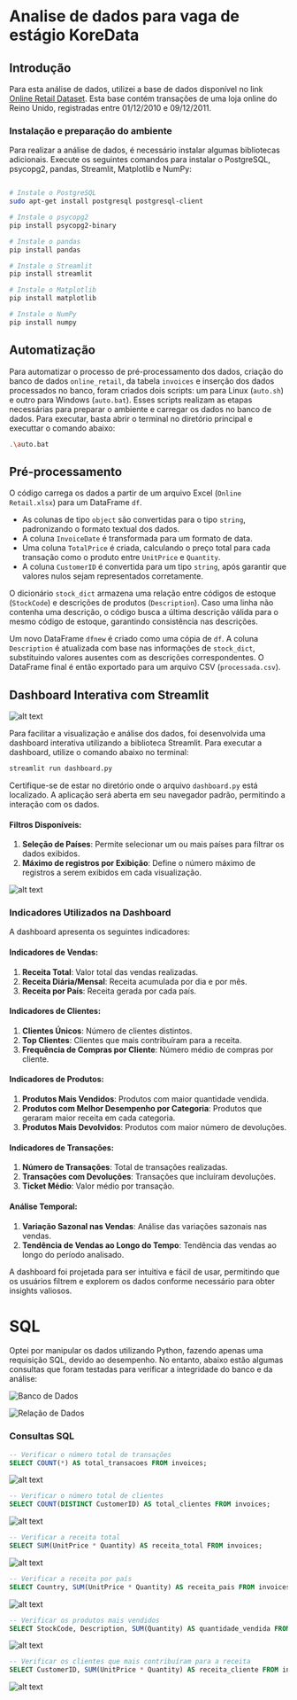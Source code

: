 # Analise de dados para vaga de estágio KoreData

## Introdução

Para esta análise de dados, utilizei a base de dados disponível no link [Online Retail Dataset](https://archive.ics.uci.edu/dataset/352/online+retail). Esta base contém transações de uma loja online do Reino Unido, registradas entre 01/12/2010 e 09/12/2011.

### Instalação e preparação do ambiente

Para realizar a análise de dados, é necessário instalar algumas bibliotecas adicionais. Execute os seguintes comandos para instalar o PostgreSQL, psycopg2, pandas, Streamlit, Matplotlib e NumPy:

```bash

# Instale o PostgreSQL
sudo apt-get install postgresql postgresql-client

# Instale o psycopg2
pip install psycopg2-binary

# Instale o pandas
pip install pandas

# Instale o Streamlit
pip install streamlit

# Instale o Matplotlib
pip install matplotlib

# Instale o NumPy
pip install numpy
```

## Automatização

Para automatizar o processo de pré-processamento dos dados, criação do banco de dados `online_retail`, da tabela `invoices` e inserção dos dados processados no banco, foram criados dois scripts: um para Linux (`auto.sh`) e outro para Windows (`auto.bat`). Esses scripts realizam as etapas necessárias para preparar o ambiente e carregar os dados no banco de dados.
Para executar, basta abrir o terminal no diretório principal e executtar o comando abaixo:

```bash
.\auto.bat
```

## Pré-processamento


O código carrega os dados a partir de um arquivo Excel (`Online Retail.xlsx`) para um DataFrame `df`.   
- As colunas de tipo `object` são convertidas para o tipo `string`, padronizando o formato textual dos dados.
- A coluna `InvoiceDate` é transformada para um formato de data.
- Uma coluna `TotalPrice` é criada, calculando o preço total para cada transação como o produto entre `UnitPrice` e `Quantity`.
- A coluna `CustomerID` é convertida para um tipo `string`, após garantir que valores nulos sejam representados corretamente.

O dicionário `stock_dict` armazena uma relação entre códigos de estoque (`StockCode`) e descrições de produtos (`Description`). Caso uma linha não contenha uma descrição, o código busca a última descrição válida para o mesmo código de estoque, garantindo consistência nas descrições.

Um novo DataFrame `dfnew` é criado como uma cópia de `df`. A coluna `Description` é atualizada com base nas informações de `stock_dict`, substituindo valores ausentes com as descrições correspondentes. O DataFrame final é então exportado para um arquivo CSV (`processada.csv`).

## Dashboard Interativa com Streamlit

![alt text](imagens/image.png)

Para facilitar a visualização e análise dos dados, foi desenvolvida uma dashboard interativa utilizando a biblioteca Streamlit. Para executar a dashboard, utilize o comando abaixo no terminal:

```bash
streamlit run dashboard.py
```
Certifique-se de estar no diretório onde o arquivo `dashboard.py` está localizado. A aplicação será aberta em seu navegador padrão, permitindo a interação com os dados.

#### Filtros Disponíveis:
1. **Seleção de Países**: Permite selecionar um ou mais países para filtrar os dados exibidos.
2. **Máximo de registros por Exibição**: Define o número máximo de registros a serem exibidos em cada visualização.

![alt text](imagens/image-1.png)

### Indicadores Utilizados na Dashboard

A dashboard apresenta os seguintes indicadores:

#### Indicadores de Vendas:
1. **Receita Total**: Valor total das vendas realizadas.
2. **Receita Diária/Mensal**: Receita acumulada por dia e por mês.
3. **Receita por País**: Receita gerada por cada país.

#### Indicadores de Clientes:
1. **Clientes Únicos**: Número de clientes distintos.
2. **Top Clientes**: Clientes que mais contribuíram para a receita.
3. **Frequência de Compras por Cliente**: Número médio de compras por cliente.

#### Indicadores de Produtos:
1. **Produtos Mais Vendidos**: Produtos com maior quantidade vendida.
2. **Produtos com Melhor Desempenho por Categoria**: Produtos que geraram maior receita em cada categoria.
3. **Produtos Mais Devolvidos**: Produtos com maior número de devoluções.

#### Indicadores de Transações:
1. **Número de Transações**: Total de transações realizadas.
2. **Transações com Devoluções**: Transações que incluíram devoluções.
3. **Ticket Médio**: Valor médio por transação.

#### Análise Temporal:
1. **Variação Sazonal nas Vendas**: Análise das variações sazonais nas vendas.
2. **Tendência de Vendas ao Longo do Tempo**: Tendência das vendas ao longo do período analisado.

A dashboard foi projetada para ser intuitiva e fácil de usar, permitindo que os usuários filtrem e explorem os dados conforme necessário para obter insights valiosos.

# SQL

Optei por manipular os dados utilizando Python, fazendo apenas uma requisição SQL, devido ao desempenho. No entanto, abaixo estão algumas consultas que foram testadas para verificar a integridade do banco e da análise:

![Banco de Dados](imagens/sql/1-banco.png)

![Relação de Dados](imagens/sql/2-relacaoInvoices.png)

### Consultas SQL

```sql
-- Verificar o número total de transações
SELECT COUNT(*) AS total_transacoes FROM invoices;
```

![alt text](imagens/sql/image.png)

```sql
-- Verificar o número total de clientes
SELECT COUNT(DISTINCT CustomerID) AS total_clientes FROM invoices;
```

![alt text](imagens/sql/image-1.png)

```sql
-- Verificar a receita total
SELECT SUM(UnitPrice * Quantity) AS receita_total FROM invoices;
```

![alt text](imagens/sql/image-2.png)

```sql
-- Verificar a receita por país
SELECT Country, SUM(UnitPrice * Quantity) AS receita_pais FROM invoices GROUP BY Country ORDER BY receita_pais DESC;
```

![alt text](imagens/sql/image-3.png)

```sql
-- Verificar os produtos mais vendidos
SELECT StockCode, Description, SUM(Quantity) AS quantidade_vendida FROM invoices GROUP BY StockCode, Description ORDER BY quantidade_vendida DESC LIMIT 10;
```

![alt text](imagens/sql/image-4.png)

```sql
-- Verificar os clientes que mais contribuíram para a receita
SELECT CustomerID, SUM(UnitPrice * Quantity) AS receita_cliente FROM invoices GROUP BY CustomerID ORDER BY receita_cliente DESC LIMIT 10;
```

![alt text](imagens/sql/image-5.png)